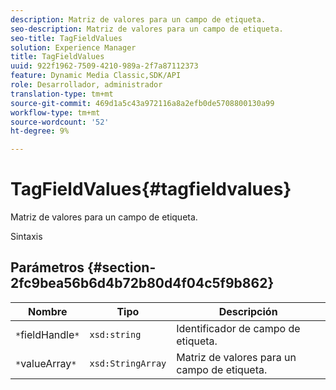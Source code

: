 ```yaml
---
description: Matriz de valores para un campo de etiqueta.
seo-description: Matriz de valores para un campo de etiqueta.
seo-title: TagFieldValues
solution: Experience Manager
title: TagFieldValues
uuid: 922f1962-7509-4210-989a-2f7a87112373
feature: Dynamic Media Classic,SDK/API
role: Desarrollador, administrador
translation-type: tm+mt
source-git-commit: 469d1a5c43a972116a8a2efb0de5708800130a99
workflow-type: tm+mt
source-wordcount: '52'
ht-degree: 9%

---
```



# TagFieldValues{#tagfieldvalues}

Matriz de valores para un campo de etiqueta.

Sintaxis

## Parámetros {#section-2fc9bea56b6d4b72b80d4f04c5f9b862}

| Nombre | Tipo | Descripción |
|---|---|---|
| `*`fieldHandle`*` | `xsd:string` | Identificador de campo de etiqueta. |
| `*`valueArray`*` | `xsd:StringArray` | Matriz de valores para un campo de etiqueta. |

